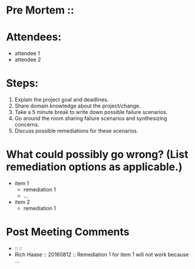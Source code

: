 # Pre Mortem :: <project name>

<Brief description of the project.>

# Attendees:

- attendee 1
- attendee 2

# Steps:

1. Explain the project goal and deadlines.
2. Share domain knowledge about the project/change.
3. Take a 5 minute break to write down possible failure scenarios.
4. Go around the room sharing failure scenarios and synthesizing concerns.
5. Discuss possible remediations for these scenarios.

# What could possibly go wrong? (List remediation options as applicable.)

- item 1
  - remediation 1
  - ...
- item 2
  - remediation 1


# Post Meeting Comments

- <Name> :: <YYYYMMDD> :: <Comment>
- Rich Haase :: 20160812 :: Remediation 1 for item 1 will not work because ...
